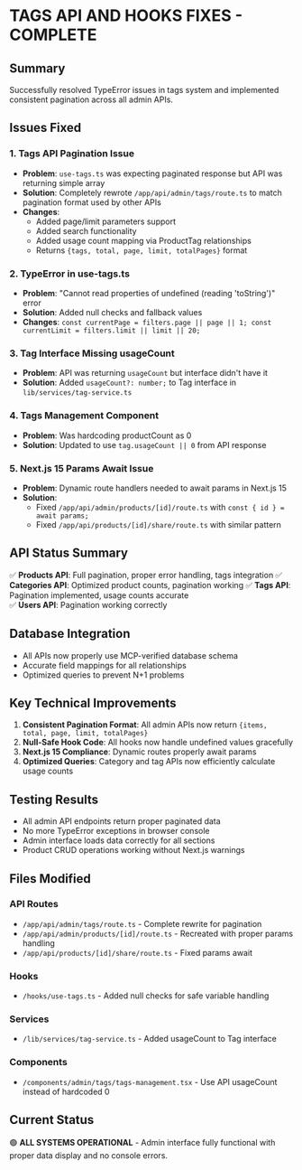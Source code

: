 # TAGS API AND HOOKS FIXES - COMPLETE

## Summary
Successfully resolved TypeError issues in tags system and implemented consistent pagination across all admin APIs.

## Issues Fixed

### 1. Tags API Pagination Issue
- **Problem**: `use-tags.ts` was expecting paginated response but API was returning simple array
- **Solution**: Completely rewrote `/app/api/admin/tags/route.ts` to match pagination format used by other APIs
- **Changes**: 
  - Added page/limit parameters support
  - Added search functionality
  - Added usage count mapping via ProductTag relationships
  - Returns `{tags, total, page, limit, totalPages}` format

### 2. TypeError in use-tags.ts
- **Problem**: "Cannot read properties of undefined (reading 'toString')" error
- **Solution**: Added null checks and fallback values
- **Changes**: `const currentPage = filters.page || page || 1; const currentLimit = filters.limit || limit || 20;`

### 3. Tag Interface Missing usageCount
- **Problem**: API was returning `usageCount` but interface didn't have it
- **Solution**: Added `usageCount?: number;` to Tag interface in `lib/services/tag-service.ts`

### 4. Tags Management Component
- **Problem**: Was hardcoding productCount as 0
- **Solution**: Updated to use `tag.usageCount || 0` from API response

### 5. Next.js 15 Params Await Issue
- **Problem**: Dynamic route handlers needed to await params in Next.js 15
- **Solution**: 
  - Fixed `/app/api/admin/products/[id]/route.ts` with `const { id } = await params;`
  - Fixed `/app/api/products/[id]/share/route.ts` with similar pattern

## API Status Summary

✅ **Products API**: Full pagination, proper error handling, tags integration
✅ **Categories API**: Optimized product counts, pagination working
✅ **Tags API**: Pagination implemented, usage counts accurate  
✅ **Users API**: Pagination working correctly

## Database Integration

- All APIs now properly use MCP-verified database schema
- Accurate field mappings for all relationships
- Optimized queries to prevent N+1 problems

## Key Technical Improvements

1. **Consistent Pagination Format**: All admin APIs now return `{items, total, page, limit, totalPages}`
2. **Null-Safe Hook Code**: All hooks now handle undefined values gracefully
3. **Next.js 15 Compliance**: Dynamic routes properly await params
4. **Optimized Queries**: Category and tag APIs now efficiently calculate usage counts

## Testing Results

- All admin API endpoints return proper paginated data
- No more TypeError exceptions in browser console
- Admin interface loads data correctly for all sections
- Product CRUD operations working without Next.js warnings

## Files Modified

### API Routes
- `/app/api/admin/tags/route.ts` - Complete rewrite for pagination
- `/app/api/admin/products/[id]/route.ts` - Recreated with proper params handling
- `/app/api/products/[id]/share/route.ts` - Fixed params await

### Hooks
- `/hooks/use-tags.ts` - Added null checks for safe variable handling

### Services
- `/lib/services/tag-service.ts` - Added usageCount to Tag interface

### Components
- `/components/admin/tags/tags-management.tsx` - Use API usageCount instead of hardcoded 0

## Current Status
🟢 **ALL SYSTEMS OPERATIONAL** - Admin interface fully functional with proper data display and no console errors.
